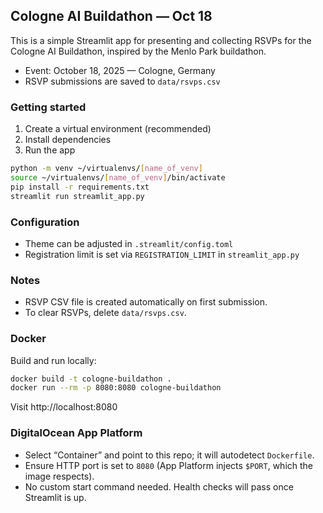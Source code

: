 ## Cologne AI Buildathon — Oct 18

This is a simple Streamlit app for presenting and collecting RSVPs for the Cologne AI Buildathon, inspired by the Menlo Park buildathon.

- Event: October 18, 2025 — Cologne, Germany
- RSVP submissions are saved to `data/rsvps.csv`

### Getting started

1. Create a virtual environment (recommended)
2. Install dependencies
3. Run the app

```bash
python -m venv ~/virtualenvs/[name_of_venv]
source ~/virtualenvs/[name_of_venv]/bin/activate
pip install -r requirements.txt
streamlit run streamlit_app.py
```

### Configuration

- Theme can be adjusted in `.streamlit/config.toml`
- Registration limit is set via `REGISTRATION_LIMIT` in `streamlit_app.py`

### Notes

- RSVP CSV file is created automatically on first submission.
- To clear RSVPs, delete `data/rsvps.csv`.

### Docker

Build and run locally:

```bash
docker build -t cologne-buildathon .
docker run --rm -p 8080:8080 cologne-buildathon
```

Visit http://localhost:8080

### DigitalOcean App Platform

- Select “Container” and point to this repo; it will autodetect `Dockerfile`.
- Ensure HTTP port is set to `8080` (App Platform injects `$PORT`, which the image respects).
- No custom start command needed. Health checks will pass once Streamlit is up.

